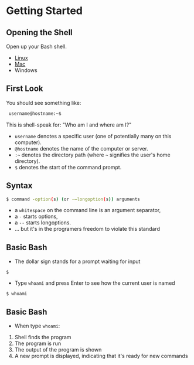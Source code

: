 # Getting Started

## Opening the Shell

Open up your Bash shell.


* [Linux](https://www.wikihow.com/Open-a-Terminal-Window-in-Ubuntu)
* [Mac](https://www.techwalla.com/articles/how-to-open-terminal-on-a-macbook)
* Windows

## First Look

You should see something like:
```bash
 username@hostname:~$
```

This is shell-speak for: "Who am I and where am I?"

- `username` denotes a specific user (one of potentially many on this computer).
- `@hostname` denotes the name of the computer or server.
- `:~` denotes the directory path (where `~` signifies the user's home directory).
- `$` denotes the start of the command prompt.

## Syntax

```bash
$ command -option(s) (or -–longoption(s)) arguments
```

* a `whitespace` on the command line is an argument separator,
* a `-` starts options,
* a `--` starts longoptions.
* ... but it's in the programers freedom to violate this standard

## Basic Bash

* The dollar sign stands for a prompt waiting for input

```{bash}
$
```
* Type `whoami` and press Enter to see how the current user is named

```{bash}
$ whoami
```

## Basic Bash

* When type `whoami`:

1. Shell finds the program
2. The program is run
3. The output of the program is shown
4. A new prompt is displayed, indicating that it's ready for new commands
